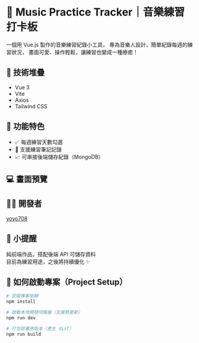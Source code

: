 # 🎵 Music Practice Tracker｜音樂練習打卡板

一個用 Vue.js 製作的音樂練習紀錄小工具，
專為音樂人設計，簡單紀錄每週的練習狀況，
畫面可愛、操作輕鬆，讓練習也變成一種療癒！

## 🧩 技術堆疊
- Vue 3
- Vite
- Axios
- Tailwind CSS

## 🌟 功能特色
- ✅ 每週練習天數勾選
- 📝 支援練習筆記記錄
- 📈 可串接後端儲存紀錄（MongoDB）

## 💻 畫面預覽


## 👩‍💻 開發者
[yoyo708](https://github.com/yoyo708)

## 📌 小提醒
純前端作品，搭配後端 API 可儲存資料  
目前為練習用途，之後將持續優化 ✨


## 🚀 如何啟動專案（Project Setup）

```bash
# 安裝專案依賴
npm install

# 啟動本地開發伺服器（支援熱更新）
npm run dev

# 打包部署用版本（產生 dist）
npm run build

